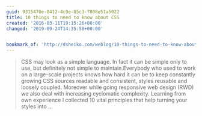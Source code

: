 ```yaml
---
guid: 9315470e-0412-4c9e-85c3-7808e51a5022
title: 10 things to need to know about CSS
created: '2016-03-11T19:15:26+00:00'
changed: '2019-09-24T14:35:58+00:00'


bookmark_of: 'http://dsheiko.com/weblog/10-things-to-need-to-know-about-css'
---
```



<blockquote>CSS may look as a simple language. In fact it can be simple only to use, but definitely not simple to maintain.Everybody who used to work on a large-scale projects knows how hard it can be to keep constantly growing CSS sources readable and consistent, styles reusable and loosely coupled. Moreover while going responsive web design (RWD) we also deal with increasing cyclomatic complexity.  Learning from own experience I collected 10 vital principles that help turning your styles into ...
